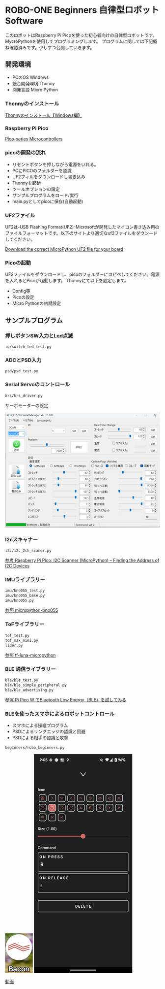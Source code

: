 # ROBO-ONE Beginners 自律型ロボット Software
このロボットはRaspberry Pi Picoを使った初心者向けの自律型ロボットです。MycroPythonを使用してプログラミングします。
プログラムに関しては下記概ね確認済みです。少しずつ公開していきます。

## 開発環境
- PCのOS
  Windows
- 統合開発環境
  Thonny
- 開発言語
  Micro Python

### Thonnyのインストール

[Thonnyのインストール【Windows編】](https://sanuki-tech.net/and-more/2022/install-thonny-python-ide/)

### Raspberry Pi Pico

[Pico-series Microcontrollers](https://www.raspberrypi.com/documentation/microcontrollers/pico-series.html#pico-2-family)

### picoの開発の流れ

- リセントボタンを押しながら電源をいれる。
- PCにPICOのフォルダーを認識
- UF2フィルをダウンロードし書き込み
- Thonnyを起動
- ツールオプションの設定
- サンプルプログラムをロード/実行
- main.pyとしてpicoに保存(自動起動)

### UF2ファイル
UF2は-USB Flashing Format(UF2)-Microsoftが開発したマイコン書き込み用のファイルフォーマットです。以下のサイトより適切なuf2ファイルをダウン―ドしてください。

[Download the correct MicroPython UF2 file for your board](https://www.raspberrypi.com/documentation/microcontrollers/micropython.html)

### Picoの起動

UF2ファイルをダウンロードし、picoのフォルダーにコピペしてください。電源を入れるとPicoが起動します。
Thonnyにて以下を設定します。

- Config等
- Picoの設定
- Micro Pythonの初期設定


## サンプルプログラム
### 押しボタンSW入力とLed点滅
```
io/switch_led_test.py
```
### ADCとPSD入力
```
psd/psd_test.py
```
### Serial Servoのコントロール
```
krs/krs_driver.py
```
サーボモーターの設定

![SERVO_SET](pics_git/ics_inv_s.png)

### I2cスキャナー
```
i2c/i2c_2ch_scaner.py
```
[参考 Raspberry Pi Pico: I2C Scanner (MicroPython) – Finding the Address of I2C Devices](https://randomnerdtutorials.com/raspberry-pi-pico-i2c-scanner-micropython/)

### IMUライブラリー
```
imu/bno055_test.py
imu/bno055_base.py
imu/bno055.py
```
[参照 micropython-bno055](https://github.com/micropython-IMU/micropython-bno055)


### ToFライブラリー
```
tof_test.py
tof_max_mini.py
lider.py
```
[参照 tf-luna-micropython](https://github.com/davmoz/tf-luna-micropython)

### BLE 通信ライブラリー
```
ble/ble_test.py
ble/ble_simple_peripheral.py
ble/ble_advertising.py
```
[参照 Pi Pico W でBluetooth Low Energy（BLE）を試してみる](https://wisteriahill.sakura.ne.jp/CMS/WordPress/2023/10/09/pi-pico-bluetooth-low-energy-ble/)

### BLEを使ったスマホによるロボットコントロール
- スマホによる操縦プログラム
- PSDによるリングエッジの認識と回避
- PSDによる相手の認識と攻撃
```
beginners/robo_beginners.py
```

![SERVO_SET](pics_git/bacon.png)
![SERVO_SET](pics_git/bacon_s1.png)

[動画](https://www.youtube.com/shorts/bfC331REHko)
